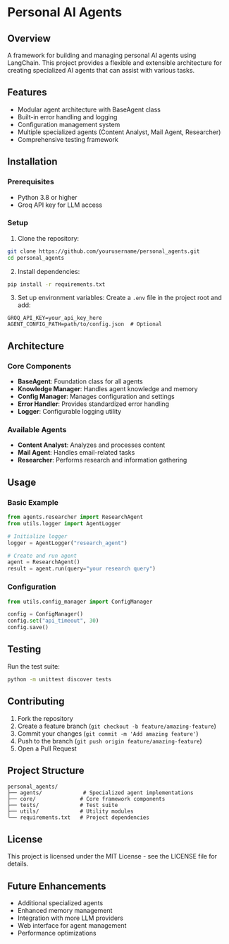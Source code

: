 # Personal AI Agents

## Overview
A framework for building and managing personal AI agents using LangChain. This project provides a flexible and extensible architecture for creating specialized AI agents that can assist with various tasks.

## Features
- Modular agent architecture with BaseAgent class
- Built-in error handling and logging
- Configuration management system
- Multiple specialized agents (Content Analyst, Mail Agent, Researcher)
- Comprehensive testing framework

## Installation

### Prerequisites
- Python 3.8 or higher
- Groq API key for LLM access

### Setup
1. Clone the repository:
```bash
git clone https://github.com/yourusername/personal_agents.git
cd personal_agents
```

2. Install dependencies:
```bash
pip install -r requirements.txt
```

3. Set up environment variables:
Create a `.env` file in the project root and add:
```
GROQ_API_KEY=your_api_key_here
AGENT_CONFIG_PATH=path/to/config.json  # Optional
```

## Architecture

### Core Components
- **BaseAgent**: Foundation class for all agents
- **Knowledge Manager**: Handles agent knowledge and memory
- **Config Manager**: Manages configuration and settings
- **Error Handler**: Provides standardized error handling
- **Logger**: Configurable logging utility

### Available Agents
- **Content Analyst**: Analyzes and processes content
- **Mail Agent**: Handles email-related tasks
- **Researcher**: Performs research and information gathering

## Usage

### Basic Example
```python
from agents.researcher import ResearchAgent
from utils.logger import AgentLogger

# Initialize logger
logger = AgentLogger("research_agent")

# Create and run agent
agent = ResearchAgent()
result = agent.run(query="your research query")
```

### Configuration
```python
from utils.config_manager import ConfigManager

config = ConfigManager()
config.set("api_timeout", 30)
config.save()
```

## Testing
Run the test suite:
```bash
python -m unittest discover tests
```

## Contributing
1. Fork the repository
2. Create a feature branch (`git checkout -b feature/amazing-feature`)
3. Commit your changes (`git commit -m 'Add amazing feature'`)
4. Push to the branch (`git push origin feature/amazing-feature`)
5. Open a Pull Request

## Project Structure
```
personal_agents/
├── agents/             # Specialized agent implementations
├── core/              # Core framework components
├── tests/             # Test suite
├── utils/             # Utility modules
└── requirements.txt   # Project dependencies
```

## License
This project is licensed under the MIT License - see the LICENSE file for details.

## Future Enhancements
- Additional specialized agents
- Enhanced memory management
- Integration with more LLM providers
- Web interface for agent management
- Performance optimizations